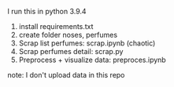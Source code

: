 I run this in python 3.9.4

1. install requirements.txt
2. create folder noses, perfumes
3. Scrap list perfumes: scrap.ipynb (chaotic)
4. Scrap perfumes detail: scrap.py
5. Preprocess + visualize data: preproces.ipynb

note: I don't upload data in this repo
